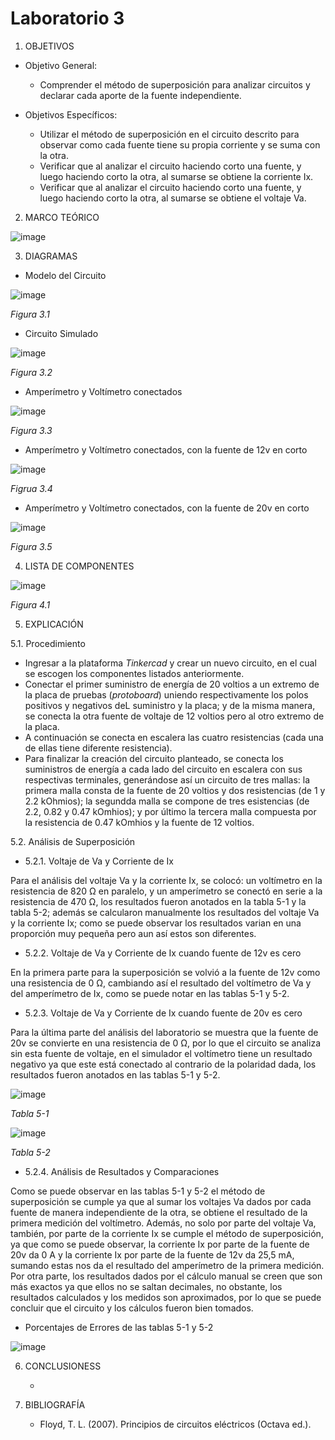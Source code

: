 # Laboratorio 3
1. OBJETIVOS
- Objetivo General:
   
   - Comprender el método de superposición para analizar circuitos y declarar cada aporte de la fuente independiente.
   
- Objetivos Específicos:
 
   - Utilizar el método de superposición en el circuito descrito para observar como cada fuente tiene su propia corriente y se suma con la otra.
   - Verificar que al analizar el circuito haciendo corto una fuente, y luego haciendo corto la otra, al sumarse se obtiene la corriente Ix.
   - Verificar que al analizar el circuito haciendo corto una fuente, y luego haciendo corto la otra, al sumarse se obtiene el voltaje Va.
   
2. MARCO TEÓRICO

![image](https://user-images.githubusercontent.com/75439689/104661918-a26c7780-5697-11eb-81ee-3b699ec3a20c.png)

3. DIAGRAMAS

 - Modelo del Circuito
    
  ![image](https://user-images.githubusercontent.com/75439689/104652571-4c8fd380-5687-11eb-8394-6e6009093cf3.png)
  
  *Figura 3.1*
  
   - Circuito Simulado
   
   ![image](https://user-images.githubusercontent.com/75439689/104652607-574a6880-5687-11eb-8320-058ee7ef98fe.png)
   
   *Figura 3.2*

   - Amperímetro y Voltímetro conectados
   
   ![image](https://user-images.githubusercontent.com/75439689/104652699-852fad00-5687-11eb-8bb8-5ab4133e0e9f.png)
   
   *Figura 3.3*
   
   - Amperímetro y Voltímetro conectados, con la fuente de 12v en corto
   
   ![image](https://user-images.githubusercontent.com/75439689/104652765-9f698b00-5687-11eb-9b6f-9a86e35e6904.png)
   
   *Figrua 3.4*
   
   - Amperímetro y Voltímetro conectados, con la fuente de 20v en corto
   
   ![image](https://user-images.githubusercontent.com/75439689/104652798-a85a5c80-5687-11eb-8762-1c5289e499a6.png)
   
   *Figura 3.5*
   
4. LISTA DE COMPONENTES
   
![image](https://user-images.githubusercontent.com/75439689/104658443-ca0c1180-5690-11eb-9258-a51448fed16d.png)

*Figura 4.1*

5. EXPLICACIÓN

 5.1. Procedimiento

   - Ingresar a la plataforma *Tinkercad* y crear un nuevo circuito, en el cual se escogen los componentes listados anteriormente.
   - Conectar el primer suministro de energía de 20 voltios a un extremo de la placa de pruebas (*protoboard*) uniendo respectivamente los polos positivos y negativos deL suministro y la placa; y de la misma manera, se conecta la otra fuente de voltaje de 12 voltios pero al otro extremo de la placa.
   - A continuación se conecta en escalera las cuatro resistencias (cada una de ellas tiene diferente resistencia).
   - Para finalizar la creación del circuito planteado, se conecta los suministros de energía a cada lado del circuito en escalera con sus respectivas terminales, generándose así un circuito de tres mallas: la primera malla consta de la fuente de 20 voltios y dos resistencias (de 1 y 2.2 kOhmios); la segundda malla se compone de tres esistencias (de 2.2, 0.82 y 0.47 kOmhios); y por último la tercera malla compuesta por la resistencia de 0.47 kOmhios y la fuente de 12 voltios.
 

 5.2. Análisis de Superposición
      
   - 5.2.1. Voltaje de Va y Corriente de Ix
      
   Para el análisis del voltaje Va y la corriente Ix, se colocó: un voltímetro en la resistencia de 820 Ω en paralelo, y un amperímetro se conectó en serie a la resistencia de 470 Ω, los resultados fueron anotados en la tabla 5-1 y la tabla 5-2; además se calcularon manualmente los resultados del voltaje Va y la corriente Ix; como se puede observar los resultados varian en una proporción muy pequeña pero aun así estos son diferentes.
   
   - 5.2.2. Voltaje de Va y Corriente de Ix cuando fuente de 12v es cero
   
   En la primera parte para la superposición se volvió a la fuente de 12v como una resistencia de 0 Ω, cambiando así el resultado del voltímetro de Va y del amperímetro de Ix, como se puede notar en las tablas 5-1 y 5-2. 
   
   - 5.2.3. Voltaje de Va y Corriente de Ix cuando fuente de 20v es cero
   
   Para la última parte del análisis del laboratorio se muestra que la fuente de 20v se convierte en una resistencia de 0 Ω, por lo que el circuito se analiza sin esta fuente de voltaje, en el simulador el voltímetro tiene un resultado negativo ya que este está conectado al contrario de la polaridad dada, los resultados fueron anotados en las tablas 5-1 y 5-2.
   
   ![image](https://user-images.githubusercontent.com/75439689/104662290-81585680-5698-11eb-9fca-9b22162f64e5.png)
   
   *Tabla 5-1*
   
   ![image](https://user-images.githubusercontent.com/75439689/104662305-8ddcaf00-5698-11eb-927a-27f801871eab.png)
   
   *Tabla 5-2*
   
   - 5.2.4. Análisis de Resultados y Comparaciones
   
   Como se puede observar en las tablas 5-1 y 5-2 el método de superposición se cumple ya que al sumar los voltajes Va dados por cada fuente de manera independiente de la otra, se obtiene el resultado de la primera medición del voltímetro. Además, no solo por parte del voltaje Va, también, por parte de la corriente Ix se cumple el método de superposición, ya que como se puede observar, la corriente Ix por parte de la fuente de 20v da 0 A y la corriente Ix por parte de la fuente de 12v da 25,5 mA, sumando estas nos da el resultado del amperímetro de la primera medición. Por otra parte, los resultados dados por el cálculo manual se creen que son más exactos ya que ellos no se saltan decimales, no obstante, los resultados calculados y los medidos son aproximados, por lo que se puede concluir que el circuito y los cálculos fueron bien tomados.
   
   - Porcentajes de Errores de las tablas 5-1 y 5-2
   
   ![image](https://user-images.githubusercontent.com/75439689/104663691-88cd2f00-569b-11eb-89bb-c727b8e75b18.png)
   
6. CONCLUSIONESS

   - 
 
7. BIBLIOGRAFÍA

   - Floyd, T. L. (2007). Principios de circuitos eléctricos (Octava ed.).

   
      
      

